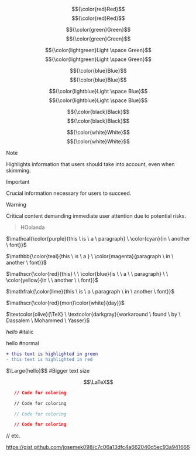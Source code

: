 $${\color{red}Red}$$	$${\color{red}Red}$$  

$${\color{green}Green}$$	$${\color{green}Green}$$  

$${\color{lightgreen}Light \space Green}$$	$${\color{lightgreen}Light \space Green}$$  

$${\color{blue}Blue}$$	$${\color{blue}Blue}$$   

$${\color{lightblue}Light \space Blue}$$	$${\color{lightblue}Light \space Blue}$$  

$${\color{black}Black}$$	$${\color{black}Black}$$  


$${\color{white}White}$$	$${\color{white}White}$$  


> [!NOTE]  
> Highlights information that users should take into account, even when skimming.

> [!IMPORTANT]  
> Crucial information necessary for users to succeed.

> [!WARNING]  
> Critical content demanding immediate user attention due to potential risks.


> HOolanda


$\mathcal{\color{purple}{this \ is \ a \ paragraph} \ \color{cyan}{in \ another \ font}}$

$\mathbb{\color{teal}{this \ is \ a } \ \color{magenta}{paragraph \ in \ another \ font}}$

$\mathscr{\color{red}{this} \ \ \color{blue}{is \ \ a \ \ paragraph} \ \ \color{yellow}{in \ \ another \ \ font}}$

$\mathfrak{\color{lime}{this \ is \ a \ paragraph \ in \ another \ font}}$

$\mathscr{\color{red}{mon}\color{white}{day}}$

$\textcolor{olive}{\TeX} \ \textcolor{darkgray}{workaround \ found \ by \ Dassalem \ Mohammed \ Yasser}$

$\textit{hello}$  #italic

$\text{hello}$    #normal

```diff
+ this text is highlighted in green
- this text is highlighted in red
```

$\Large{hello}$$   #Bigger text size

$$\LaTeX$$

```json
   // Code for coloring
```
```html
   // Code for coloring
```
```js
   // Code for coloring
```
```css
   // Code for coloring
```
// etc.

https://gist.github.com/josemek098/c7c06a13dfc4a662040d5ec93a941666
